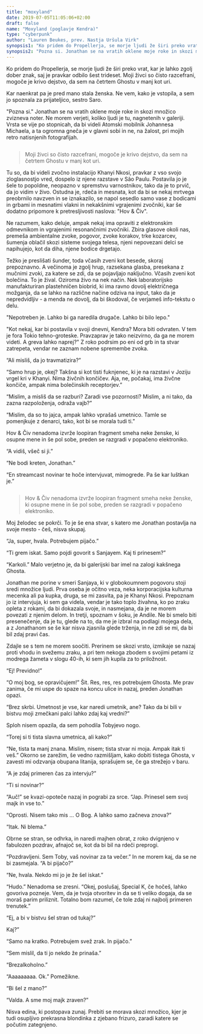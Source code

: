 ```yaml
---
title: "moxyland"
date: 2019-07-05T11:05:06+02:00
draft: false
name: "Moxyland (poglavje Kendra)"
type: "cyberpunk"
author: "Lauren Beukes, prev. Nastja Uršula Virk"
synopsis1: "Ko pridem do Propellerja, se morje ljudi že širi preko vrat, kar je lahko zgolj dober znak, saj je pravkar odbilo šest trideset. Pozna si. Jonathan se na vratih oklene moje roke in skozi množico zvizneva noter. Ne morem verjeti, koliko ljudi je tu, nagnetenih v galeriji. "
synopsis2: "Pozna si. Jonathan se na vratih oklene moje roke in skozi množico zvizneva noter. Ne morem verjeti, koliko ljudi je tu, nagnetenih v galeriji. Vrsta se vije po stopnicah, da bi videli Atomski mobilnik Johannesa Michaela, a ta ogromna gneča je v glavni sobi"
---
```

<p class="singleMargin intro">
<span class="first-char">K</span>o pridem do Propellerja, se morje ljudi že širi preko vrat, kar je lahko zgolj dober znak, saj je pravkar odbilo šest trideset. Moji živci so čisto razcefrani, mogoče je krivo dejstvo, da sem na četrtem Ghostu v manj kot uri.
</p>
<p class="singleMargin">
    Kar naenkrat pa je pred mano stala ženska. Ne vem, kako je vstopila, a sem jo spoznala za prijateljico, sestro Saro. 
</p>
<p class="singleMargin">
"Pozna si." Jonathan se na vratih oklene moje roke in skozi množico zvizneva noter. Ne morem verjeti, koliko ljudi je tu, nagnetenih v galeriji. Vrsta se vije po stopnicah, da bi videli Atomski mobilnik Johannesa Michaela, a ta ogromna gneča je v glavni sobi in ne, na žalost, pri mojih retro natisnjenih fotografijah. 
</p>
<aside class="pquote singleMargin mx-auto col-md-7" style="padding-left:10px;float:right;">
<blockquote>
<p>Moji živci so čisto razcefrani, mogoče je krivo dejstvo, da sem na četrtem Ghostu v manj kot uri. </p>
</blockquote>
</aside>
<p class="singleMargin">
Tu so, da bi videli zvočno instalacijo Khanyi Nkosi, pravkar z vso svojo zloglasnostjo vred, dospelo iz njene razstave v São Paulu. Postavila jo je šele to popoldne, neopazno v spremstvu varnostnikov, tako da je to prvič, da jo vidim v živo. Ostudna je, rdeča in mesnata, kot da bi se nekaj mrtvega preobrnilo navzven in se iznakazilo, se napol sesedlo samo vase z bodicami in grbami in mesnatimi vlakni in nekakšnimi vgrajenimi zvočniki, kar še dodatno pripomore k pretresljivosti naslova: "Hov & Čiv".
</p>
<p class="singleMargin">
   Ne razumem, kako deluje, ampak nekaj ima opraviti z elektronskim odmevnikom in vgrajenimi resonančnimi zvočniki. Zbira glasove okoli nas, premeša ambientalne zvoke, pogovor, zvoke korakov, trke kozarcev, šumenja oblačil skozi sisteme svojega telesa, njeni nepovezani delci se napihujejo, kot da diha, njene bodice drgetajo.
</p>
<p class="singleMargin">
   Težko je preslišati šunder, toda včasih zveni kot besede, skoraj prepoznavno. A večinoma je zgolj hrup, razsekana glasba, presekana z mučnimi zvoki, za katere se zdi, da se pojavljajo naključno. Včasih zveni kot bolečina. To je žival. Oziroma živo na nek način. Nek laboratorijsko manufakturiran plastehničen biobrid, ki ima ravno dovolj električnega možganja, da se lahko na različne načine odziva na input, tako da je nepredvidljiv - a menda ne dovolj, da bi škodoval, če verjameš info-tekstu o delu. 
</p>
<p class="singleMargin">
   "Nepotreben je. Lahko bi ga naredila drugače. Lahko bi bilo lepo."
</p>
<p class="singleMargin">
   "Kot nekaj, kar bi postavila v svoji dnevni, Kendra? Mora biti odvraten. V tem je fora Tokio tehno-groteske. Pravzaprav je tako neizvirno, da ga ne morem videti. A greva  lahko naprej?"
   Z roko podrsim po eni od grb in ta stvar zatrepeta, vendar ne zaznam nobene spremembe zvoka. 

</p>
<p class="singleMargin">
    “Ali misliš, da jo travmatizira?”
</p>
<p class="singleMargin">
   “Samo hrup je, okej? Takšna si kot tisti fuknjenec, ki je na razstavi v Joziju vrgel kri v Khanyi. Nima živčnih končičev. Aja, ne, počakaj, ima živčne končiče, ampak nima bolečinskih receptorjev.”
</p>
<p class="singleMargin">
    “Mislim, a misliš da se razburi? Zaradi vse pozornosti? Mislim, a ni tako, da zazna razpoloženja, odraža vajb?”
</p>
<p class="singleMargin">
“Mislim, da so to jajca, ampak lahko vprašaš umetnico. Tamle se pomenjkuje z denarci, tako, kot bi se morala tudi ti.”
</p>
<p class="singleMargin">
    Hov & Čiv nenadoma izvrže loopiran fragment smeha neke ženske, ki osupne mene in še pol sobe, preden se razgradi v popačeno elektroniko. 
</p>
<p class="singleMargin">
    “A vidiš, všeč si ji.”
</p>
<p class="singleMargin">
    “Ne bodi kreten, Jonathan.”
</p>
<p class="singleMargin">
    “En streamcast novinar te hoče intervjuvat, mimogrede. Pa še kar luštkan je.”
</p>
<aside class="pquote singleMargin mx-auto col-md-7" style="padding-left:10px;float:right;">
<blockquote>
<p>Hov & Čiv nenadoma izvrže loopiran fragment smeha neke ženske, ki osupne mene in še pol sobe, preden se razgradi v popačeno elektroniko.</p>
</blockquote>
</aside>
<p class="singleMargin">
    Moj želodec se pokrči. To je še ena stvar, s katero me Jonathan postavlja na svoje mesto - češ, nisva skupaj.
</p>
<p class="singleMargin">
    “Ja, super, hvala. Potrebujem pijačo.”
</p>
<p class="singleMargin">
    “Ti grem iskat. Samo pojdi govorit s Sanjayem. Kaj ti prinesem?”
</p>
<p class="singleMargin">
    “Karkoli.” Malo verjetno je, da bi galerijski bar imel na zalogi kakšnega Ghosta.
</p>
<p class="singleMargin">
    Jonathan me porine v smeri Sanjaya, ki v globokoumnem pogovoru stoji sredi množice ljudi. Prva oseba je očitno veza, neka korporacijska kulturna mecenka ali pa kupka, druga, se mi zasvita, pa je Khanyi Nkosi. Prepoznam jo iz intervjuja, ki sem ga videla, vendar je tako toplo živahna, ko po zraku opleta z rokami, da bi dokazala svoje, in nasmejana, da je ne morem povezati z njenim delom. In tretji, spoznam v šoku, je Andile. Ne bi smelo biti presenečenje, da je tu, glede na to, da me je izbral na podlagi mojega dela, a z Jonathanom se še kar nisva zjasnila glede trženja, in ne zdi se mi, da bi bil zdaj pravi čas.
</p>
<p class="singleMargin">
    Zdajle se s tem ne morem soočiti. Prerinem se skozi vrsto, izmikaje se nazaj proti vhodu in svežemu zraku, a pri tem nekoga zbodem s svojimi petami iz modrega žameta v slogu 40-ih, ki sem jih kupila za to priložnost. 
</p>
<p class="singleMargin">
    “Ej! Previdno!” 
</p>
<p class="singleMargin">
    “O moj bog, se opravičujem!” Šit. Res, res, res potrebujem Ghosta. Me prav zanima, če mi uspe do spaze na koncu ulice in nazaj, preden Jonathan opazi.
</p>
<p class="singleMargin">
    “Brez skrbi. Umetnost je vse, kar naredi umetnik, ane? Tako da bi bili v bistvu moji zmečkani palci lahko zdaj kaj vredni?”
</p>
<p class="singleMargin">
    Sploh nisem opazila, da sem pohodila Tobyjevo nogo. 
</p>
<p class="singleMargin">
    “Torej si ti tista slavna umetnica, ali kako?”
</p>
<p class="singleMargin">
    “Ne, tista ta manj znana. Mislim, nisem; tista stvar ni moja. Ampak itak ti veš.” Okorno se zarežim, še vedno razmišljam, kako dobiti tistega Ghosta, v zavesti mi odzvanja obupana litanija, sprašujem se, če ga strežejo v baru.
</p>
<p class="singleMargin">
	“A je zdaj primeren čas za intervju?”
</p>
<p class="singleMargin">
   “Ti si novinar?” 
</p>
<p class="singleMargin">
   “Auč!” se kvazi-opoteče nazaj in pograbi za srce. “Jap. Prinesel sem svoj majk in vse to.”
</p>
<p class="singleMargin">
   “Oprosti. Nisem tako mis … O Bog. A lahko samo začneva znova?”
</p>
<p class="singleMargin">
  “Itak. Ni blema.”
</p>
<p class="singleMargin">
   Obrne se stran, se odhrka, in naredi majhen obrat, z roko dvignjeno v fabulozen pozdrav, afnajoč se, kot da bi bil na rdeči preprogi. 
</p>
<p class="singleMargin">
   “Pozdravljeni. Sem Toby, vaš novinar za ta večer.” In ne morem kaj, da se ne bi zasmejala. “A bi pijačo?”
</p>
<p class="singleMargin">
   “Ne, hvala. Nekdo mi jo je že šel iskat.” 
</p>
<p class="singleMargin">
   “Hudo.” Nenadoma se zresni. “Okej, poslušaj, Special K, če hočeš, lahko govoriva pozneje. Vem, da je tvoja otvoritev in da se ti veliko dogaja, da se moraš parim priliznit. Totalno bom razumel, če tole zdaj ni najbolj primeren trenutek.”
</p>
<p class="singleMargin">
   “Ej, a bi v bistvu šel stran od tukaj?”
</p>
<p class="singleMargin">
   Kaj?”
</p>
<p class="singleMargin">
   “Samo na kratko. Potrebujem svež zrak. In pijačo.”
</p>
<p class="singleMargin">
   “Sem mislil, da ti jo nekdo že prinaša.” 
</p>
<p class="singleMargin">
	“Brezalkoholno.”
</p>
<p class="singleMargin">
   “Aaaaaaaaa. Ok.” Pomežikne. 
</p>
<p class="singleMargin">
   “Bi šel z mano?” 
</p>
<p class="singleMargin">
   “Valda. A sme moj majk zraven?”
</p>
<p class="singleMargin">
   Nisva edina, ki postopava zunaj. Prebiti se morava skozi množico, kjer je tudi osupljivo prekrasna blondinka z zjebano frizuro, zaradi katere se počutim zategnjeno. 
</p>

